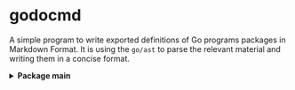 # godocmd

A simple program to write exported definitions of Go programs packages in Markdown Format.
It is using the `go/ast` to parse the relevant material and writing them in a concise format.

<details>
	<summary> <strong> Package main </strong> </summary>	
	<p>
		<p> 
			<details> <summary> Functions </summary>
				<ol>
					<p>
				<li> MakeTreeToPrint </li>
				<li> Scan </li>
					</p>
				</ol>
			</details>
		</p>
		<p> 
			<details> <summary> Structs </summary>
				<ol>
					<p>
				<li> Package </li>
				<li> StructDecl </li>
				<li> FuncDecl </li>
					</p>
				</ol>
			</details>
		</p>
	</p>
</details>